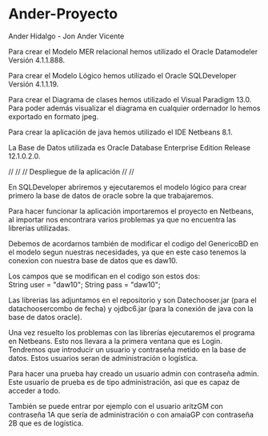 # Ander-Proyecto

Ander Hidalgo - Jon Ander Vicente

Para crear el Modelo MER relacional hemos utilizado el Oracle Datamodeler Versión 4.1.1.888.

Para crear el Modelo Lógico hemos utilizado el Oracle SQLDeveloper Versión 4.1.1.19.

Para crear el Diagrama de clases hemos utilizado el Visual Paradigm 13.0. Para poder además visualizar el diagrama en cualquier ordernador lo hemos exportado en formato jpeg.

Para crear la aplicación de java hemos utilizado el IDE Netbeans 8.1.

La Base de Datos utilizada es Oracle Database Enterprise Edition Release 12.1.0.2.0.

//
//
// Despliegue de la aplicación
//
//

En SQLDeveloper abriremos y ejecutaremos el modelo lógico para crear primero la base de datos de oracle sobre la que trabajaremos.

Para hacer funcionar la aplicación importaremos el proyecto en Netbeans, al importar nos encontrara varios problemas ya que no encuentra las librerias utilizadas.

Debemos de acordarnos también de modificar el codigo del GenericoBD en el modelo segun nuestras necesidades, ya que en este caso tenemos la conexion con nuestra base de datos que es daw10.

Los campos que se modifican en el codigo son estos dos:           
  String user = "daw10";
  String pass = "daw10";

Las librerias las adjuntamos en el repositorio y son Datechooser.jar (para el datachoosercombo de fecha) y ojdbc6.jar (para la conexión de java con la base de datos oracle).

Una vez resuelto los problemas con las librerías ejecutaremos el programa en Netbeans. Esto nos llevara a la primera ventana que es Login. Tendremos que introducir un usuario y contraseña metido en la base de datos. Estos usuarios seran de administración o logística.

Para hacer una prueba hay creado un usuario admin con contraseña admin. Este usuario de prueba es de tipo administración, asi que es capaz de acceder a todo.

También se puede entrar por ejemplo con el usuario aritzGM con contraseña 1A que sería de administración o con amaiaGP con contraseña 2B que es de logística.
